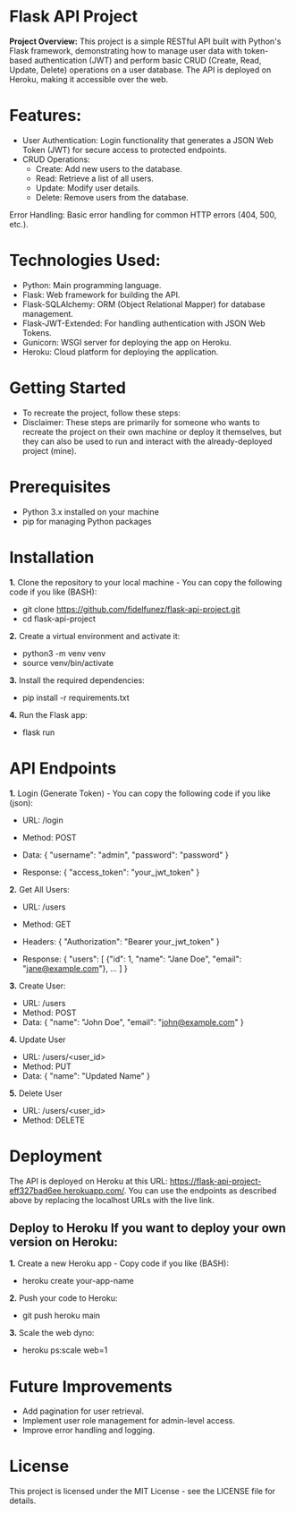 # Flask API Project
**Project Overview:**
This project is a simple RESTful API built with Python's Flask framework, demonstrating how to manage user data with token-based authentication (JWT) and perform basic CRUD (Create, Read, Update, Delete) operations on a user database. The API is deployed on Heroku, making it accessible over the web.

# Features:

- User Authentication: Login functionality that generates a JSON Web Token (JWT) for secure access to protected endpoints.
- CRUD Operations:
  - Create: Add new users to the database.
  - Read: Retrieve a list of all users.
  - Update: Modify user details.
  - Delete: Remove users from the database.
  
Error Handling: Basic error handling for common HTTP errors (404, 500, etc.).

# Technologies Used:
- Python: Main programming language.
- Flask: Web framework for building the API.
- Flask-SQLAlchemy: ORM (Object Relational Mapper) for database management.
- Flask-JWT-Extended: For handling authentication with JSON Web Tokens.
- Gunicorn: WSGI server for deploying the app on Heroku.
- Heroku: Cloud platform for deploying the application.

# Getting Started
- To recreate the project, follow these steps:
- Disclaimer: These steps are primarily for someone who wants to recreate the project on their own machine or deploy it themselves, but they can also be used to run and interact with the already-deployed project (mine).

# Prerequisites
- Python 3.x installed on your machine
- pip for managing Python packages

# Installation
**1.** Clone the repository to your local machine -
You can copy the following code if you like (BASH):
- git clone https://github.com/fidelfunez/flask-api-project.git
- cd flask-api-project

**2.** Create a virtual environment and activate it:
- python3 -m venv venv
- source venv/bin/activate

**3.** Install the required dependencies:
- pip install -r requirements.txt

**4.** Run the Flask app:
- flask run

# API Endpoints
**1.** Login (Generate Token) - You can copy the following code if you like (json):
- URL: /login
- Method: POST
- Data:
{
    "username": "admin",
    "password": "password"
  }
  
- Response:
{
  "access_token": "your_jwt_token"
}

**2.** Get All Users:
- URL: /users
- Method: GET
- Headers:
{
  "Authorization": "Bearer your_jwt_token"
}

- Response:
{
  "users": [
    {"id": 1, "name": "Jane Doe", "email": "jane@example.com"},
    ...
  ]
}

**3.** Create User:
- URL: /users
- Method: POST
- Data:
{
  "name": "John Doe",
  "email": "john@example.com"
}

**4.** Update User
- URL: /users/<user_id>
- Method: PUT
- Data:
{
  "name": "Updated Name"
}

**5.** Delete User
- URL: /users/<user_id>
- Method: DELETE

# Deployment
The API is deployed on Heroku at this URL: https://flask-api-project-eff327bad6ee.herokuapp.com/. You can use the endpoints as described above by replacing the localhost URLs with the live link.

**Deploy to Heroku**
If you want to deploy your own version on Heroku:
-
**1.** Create a new Heroku app -
Copy code if you like (BASH):
- heroku create your-app-name

**2.** Push your code to Heroku:
- git push heroku main

**3.** Scale the web dyno:
- heroku ps:scale web=1
  
# Future Improvements
- Add pagination for user retrieval.
- Implement user role management for admin-level access.
- Improve error handling and logging.

# License
This project is licensed under the MIT License - see the LICENSE file for details.
